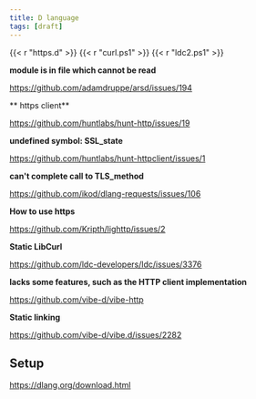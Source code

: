 ```yaml
---
title: D language
tags: [draft]
---
```


{{< r "https.d" >}}
{{< r "curl.ps1" >}}
{{< r "ldc2.ps1" >}}

**module is in file which cannot be read**

<https://github.com/adamdruppe/arsd/issues/194>

** https client**

<https://github.com/huntlabs/hunt-http/issues/19>

**undefined symbol: SSL_state**

<https://github.com/huntlabs/hunt-httpclient/issues/1>

**can't complete call to TLS_method**

<https://github.com/ikod/dlang-requests/issues/106>

**How to use https**

<https://github.com/Kripth/lighttp/issues/2>

**Static LibCurl**

<https://github.com/ldc-developers/ldc/issues/3376>

**lacks some features, such as the HTTP client implementation**

<https://github.com/vibe-d/vibe-http>

**Static linking**

<https://github.com/vibe-d/vibe.d/issues/2282>

## Setup

<https://dlang.org/download.html>
